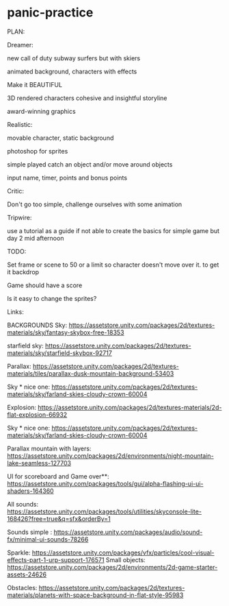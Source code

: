 # panic-practice

PLAN:

Dreamer:

new call of duty
subway surfers but with skiers

animated background, characters with effects

Make it BEAUTIFUL

3D rendered characters
cohesive and insightful storyline

award-winning graphics

Realistic:

movable character, static background

photoshop for sprites

simple played catch an object and/or move around objects

input name, timer, points and bonus points

Critic:

Don't go too simple, challenge ourselves with some animation

Tripwire:

use a tutorial as a guide if not able to create the basics for simple game but day 2 mid afternoon

TODO:

Set frame or scene to 50 or a limit so character doesn't move over it.
to get it backdrop

Game should have a score

Is it easy to change the sprites?



Links:

BACKGROUNDS
Sky:  https://assetstore.unity.com/packages/2d/textures-materials/sky/fantasy-skybox-free-18353

starfield sky: https://assetstore.unity.com/packages/2d/textures-materials/sky/starfield-skybox-92717

Parallax: https://assetstore.unity.com/packages/2d/textures-materials/tiles/parallax-dusk-mountain-background-53403

Sky * nice one: https://assetstore.unity.com/packages/2d/textures-materials/sky/farland-skies-cloudy-crown-60004

Explosion: https://assetstore.unity.com/packages/2d/textures-materials/2d-flat-explosion-66932

Sky * nice one: https://assetstore.unity.com/packages/2d/textures-materials/sky/farland-skies-cloudy-crown-60004

Parallax mountain with layers: https://assetstore.unity.com/packages/2d/environments/night-mountain-lake-seamless-127703





UI for scoreboard and Game over**: https://assetstore.unity.com/packages/tools/gui/alpha-flashing-ui-ui-shaders-164360




All sounds: https://assetstore.unity.com/packages/tools/utilities/skyconsole-lite-168426?free=true&q=sfx&orderBy=1

Sounds simple : https://assetstore.unity.com/packages/audio/sound-fx/minimal-ui-sounds-78266




Sparkle:
https://assetstore.unity.com/packages/vfx/particles/cool-visual-effects-part-1-urp-support-176571
Small objects: https://assetstore.unity.com/packages/2d/environments/2d-game-starter-assets-24626

Obstacles: https://assetstore.unity.com/packages/2d/textures-materials/planets-with-space-background-in-flat-style-95983